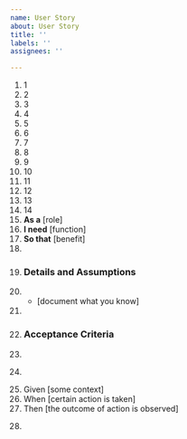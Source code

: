 ```yaml
---
name: User Story
about: User Story
title: ''
labels: ''
assignees: ''

---
```


1.	1
2.	2
3.	3
4.	4
5.	5
6.	6
7.	7
8.	8
9.	9
10.	10
11.	11
12.	12
13.	13
14.	14
15.	 **As a** [role]  
16.	 **I need** [function]  
17.	 **So that** [benefit]  
18.	   
19.	 ### Details and Assumptions
20.	 * [document what you know]
21.	   
22.	 ### Acceptance Criteria  
23.	   
24.	 ```gherkin
25.	 Given [some context]
26.	 When [certain action is taken]
27.	 Then [the outcome of action is observed]
28.	 ```
